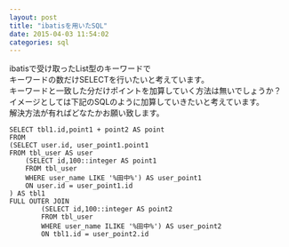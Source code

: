 ```yaml
---
layout: post
title: "ibatisを用いたSQL"
date: 2015-04-03 11:54:02
categories: sql
---
```

<p>ibatisで受け取ったList型のキーワードで<br>
キーワードの数だけSELECTを行いたいと考えています。<br>
キーワードと一致した分だけポイントを加算していく方法は無いでしょうか？<br>
イメージとしては下記のSQLのように加算していきたいと考えています。<br>
解決方法が有ればどなたかお願い致します。</p>

<pre><code>SELECT tbl1.id,point1 + point2 AS point
FROM 
(SELECT user.id, user_point1.point1
FROM tbl_user AS user
    (SELECT id,100::integer AS point1
    FROM tbl_user
    WHERE user_name LIKE '%田中%') AS user_point1
    ON user.id = user_point1.id
) AS tbl1
FULL OUTER JOIN
        (SELECT id,100::integer AS point2
        FROM tbl_user
        WHERE user_name ILIKE '%田中%') AS user_point2
        ON tbl1.id = user_point2.id
</code></pre>
